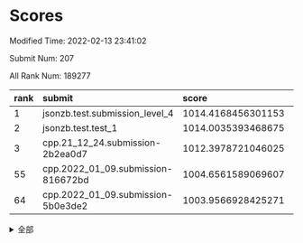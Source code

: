 # Scores

Modified Time: 2022-02-13 23:41:02

Submit Num: 207

All Rank Num: 189277

| rank |               submit               |       score        |       sigma        | pk_num |
| :--- | :--------------------------------- | :----------------- | :----------------- | :----- |
| 1    | jsonzb.test.submission_level_4     | 1014.4168456301153 | 0.8261398678210079 | 3659   |
| 2    | jsonzb.test.test_1                 | 1014.0035393468675 | 0.850396125450225  | 3656   |
| 3    | cpp.21_12_24.submission-2b2ea0d7   | 1012.3978721046025 | 0.8025977746115729 | 3652   |
| 55   | cpp.2022_01_09.submission-816672bd | 1004.6561589069607 | 0.7075505228151728 | 3659   |
| 64   | cpp.2022_01_09.submission-5b0e3de2 | 1003.9566928425271 | 0.720761520748643  | 3658   |


<details>
<summary>全部</summary>

| rank |                 submit                 |       score        |       sigma        | pk_num |
| :--- | :------------------------------------- | :----------------- | :----------------- | :----- |
| 1    | jsonzb.test.submission_level_4         | 1014.4168456301153 | 0.8261398678210079 | 3659   |
| 2    | jsonzb.test.test_1                     | 1014.0035393468675 | 0.850396125450225  | 3656   |
| 3    | cpp.21_12_24.submission-2b2ea0d7       | 1012.3978721046025 | 0.8025977746115729 | 3652   |
| 4    | gobigger.level_3.submission_level_3_12 | 1011.8107875082345 | 0.783940323179581  | 3659   |
| 5    | gobigger.level_3.submission_level_3_38 | 1011.4641080230447 | 0.777404251045565  | 3653   |
| 6    | gobigger.level_3.submission_level_3_16 | 1011.2076451003848 | 0.7772407304376144 | 3659   |
| 7    | gobigger.level_3.submission_level_3_7  | 1011.1066692753784 | 0.7577562035458295 | 3660   |
| 8    | gobigger.level_3.submission_level_3_31 | 1011.0698706426731 | 0.7808491945409052 | 3657   |
| 9    | gobigger.level_3.submission_level_3_2  | 1010.9919324158543 | 0.7833527699570049 | 3651   |
| 10   | gobigger.level_3.submission_level_3_9  | 1010.7961555057562 | 0.7603496961219341 | 3656   |
| 11   | gobigger.level_3.submission_level_3_4  | 1010.7923950247061 | 0.75200821042116   | 3666   |
| 12   | gobigger.level_3.submission_level_3_13 | 1010.7804503117603 | 0.7807602295638671 | 3658   |
| 13   | gobigger.level_3.submission_level_3_5  | 1010.7750357035592 | 0.7732613909840805 | 3655   |
| 14   | gobigger.level_3.submission_level_3_39 | 1010.7239123274313 | 0.7725473146573447 | 3653   |
| 15   | gobigger.level_3.submission_level_3_3  | 1010.7182651195017 | 0.7514859306931283 | 3659   |
| 16   | gobigger.level_3.submission_level_3_20 | 1010.6774339728421 | 0.7461823324814136 | 3656   |
| 17   | gobigger.level_3.submission_level_3_43 | 1010.6452698888314 | 0.7626783966487116 | 3656   |
| 18   | gobigger.level_3.submission_level_3_30 | 1010.422376176917  | 0.7574833436387366 | 3659   |
| 19   | gobigger.level_3.submission_level_3_10 | 1010.3981568071665 | 0.7715382282977293 | 3661   |
| 20   | gobigger.level_3.submission_level_3_40 | 1010.3673768437012 | 0.770672007542792  | 3658   |
| 21   | gobigger.level_3.submission_level_3_49 | 1010.3473591033604 | 0.7739564144327452 | 3655   |
| 22   | gobigger.level_3.submission_level_3_35 | 1010.2742880749839 | 0.7711849317904194 | 3662   |
| 23   | gobigger.level_3.submission_level_3_19 | 1010.2725015095957 | 0.7615082245642188 | 3658   |
| 24   | gobigger.level_3.submission_level_3_23 | 1010.1897674815805 | 0.7962175622240796 | 3660   |
| 25   | gobigger.level_3.submission_level_3_24 | 1010.166504484432  | 0.7487789531691313 | 3658   |
| 26   | gobigger.level_3.submission_level_3_42 | 1010.1120286403104 | 0.7691764181145361 | 3655   |
| 27   | gobigger.level_3.submission_level_3_26 | 1010.0560469913444 | 0.7790781976076009 | 3661   |
| 28   | gobigger.level_3.submission_level_3_47 | 1010.0391587777449 | 0.7614950253960441 | 3653   |
| 29   | gobigger.level_3.submission_level_3_29 | 1009.9808882236102 | 0.7653646017919963 | 3652   |
| 30   | gobigger.level_3.submission_level_3_41 | 1009.9541116024909 | 0.7516802570430857 | 3658   |
| 31   | gobigger.level_3.submission_level_3_11 | 1009.9017160159625 | 0.7926374148632094 | 3659   |
| 32   | gobigger.level_3.submission_level_3_15 | 1009.8328206309421 | 0.8039119173054156 | 3659   |
| 33   | gobigger.level_3.submission_level_3_27 | 1009.8261750977571 | 0.7674187210474498 | 3659   |
| 34   | gobigger.level_3.submission_level_3_1  | 1009.7825659294401 | 0.7539506951435311 | 3661   |
| 35   | gobigger.level_3.submission_level_3_45 | 1009.6744875826405 | 0.7656109215567285 | 3658   |
| 36   | gobigger.level_3.submission_level_3_28 | 1009.5561347490684 | 0.7602870305690007 | 3659   |
| 37   | gobigger.level_3.submission_level_3_44 | 1009.4912150065061 | 0.7379706839997676 | 3661   |
| 38   | gobigger.level_3.submission_level_3_36 | 1009.4086237534742 | 0.7561898977887925 | 3661   |
| 39   | gobigger.level_3.submission_level_3_8  | 1009.3730391759423 | 0.7415399859369857 | 3662   |
| 40   | gobigger.level_3.submission_level_3_6  | 1009.3522355052713 | 0.7415289771316341 | 3656   |
| 41   | gobigger.level_3.submission_level_3_37 | 1009.199108012018  | 0.75861507078318   | 3658   |
| 42   | gobigger.level_3.submission_level_3_33 | 1009.05281760727   | 0.7538013353305952 | 3655   |
| 43   | gobigger.level_3.submission_level_3_14 | 1009.0519682415279 | 0.754086939336224  | 3659   |
| 44   | gobigger.level_3.submission_level_3_34 | 1009.0486637805319 | 0.7542769478702701 | 3656   |
| 45   | gobigger.level_3.submission_level_3_17 | 1009.0285857480281 | 0.7413387326472843 | 3657   |
| 46   | gobigger.level_3.submission_level_3_0  | 1009.0265268031457 | 0.7602965253625673 | 3653   |
| 47   | gobigger.level_3.submission_level_3_48 | 1008.891191258942  | 0.7663876015496955 | 3651   |
| 48   | gobigger.level_3.submission_level_3_18 | 1008.8777991342434 | 0.7431550261262461 | 3660   |
| 49   | gobigger.level_3.submission_level_3_46 | 1008.8428963983156 | 0.7568038294274106 | 3656   |
| 50   | gobigger.level_3.submission_level_3_32 | 1008.5358284395099 | 0.7481521993035409 | 3656   |
| 51   | gobigger.level_3.submission_level_3_21 | 1008.4372281164226 | 0.7514527017533361 | 3663   |
| 52   | gobigger.level_3.submission_level_3_25 | 1008.3145581489632 | 0.7424166319879502 | 3660   |
| 53   | gobigger.level_3.submission_level_3_22 | 1008.0162589755716 | 0.7306302709878592 | 3655   |
| 54   | gobigger.level_1.submission_level_1_16 | 1004.8237376426366 | 0.7109373971672263 | 3658   |
| 55   | cpp.2022_01_09.submission-816672bd     | 1004.6561589069607 | 0.7075505228151728 | 3659   |
| 56   | gobigger.level_1.submission_level_1_47 | 1004.2031468375714 | 0.7326567538691274 | 3655   |
| 57   | gobigger.level_1.submission_level_1_33 | 1004.1986467095464 | 0.737012245994772  | 3657   |
| 58   | gobigger.level_1.submission_level_1_24 | 1004.1773262392916 | 0.7083987888054925 | 3662   |
| 59   | gobigger.level_1.submission_level_1_37 | 1004.1661341488358 | 0.7239338481106102 | 3654   |
| 60   | gobigger.level_1.submission_level_1_39 | 1004.1367806307971 | 0.7187655729798975 | 3657   |
| 61   | gobigger.level_1.submission_level_1_15 | 1004.103869316382  | 0.7148805645675653 | 3655   |
| 62   | gobigger.level_1.submission_level_1_27 | 1004.0818421815679 | 0.7197484932746203 | 3658   |
| 63   | gobigger.level_1.submission_level_1_11 | 1004.0504758428347 | 0.7168514065299181 | 3659   |
| 64   | cpp.2022_01_09.submission-5b0e3de2     | 1003.9566928425271 | 0.720761520748643  | 3658   |
| 65   | gobigger.level_1.submission_level_1_17 | 1003.9391843524302 | 0.7212875058610227 | 3658   |
| 66   | gobigger.level_1.submission_level_1_6  | 1003.9275962745734 | 0.7225239430721758 | 3657   |
| 67   | gobigger.level_1.submission_level_1_41 | 1003.8865673173052 | 0.7193480045197473 | 3662   |
| 68   | gobigger.level_1.submission_level_1_20 | 1003.8778719920041 | 0.7055363245068873 | 3657   |
| 69   | gobigger.level_1.submission_level_1_2  | 1003.8571032927152 | 0.7137323792718197 | 3658   |
| 70   | gobigger.level_1.submission_level_1_22 | 1003.7587209036163 | 0.7190607386797643 | 3658   |
| 71   | gobigger.level_1.submission_level_1_7  | 1003.7492322847588 | 0.7217339667616806 | 3654   |
| 72   | gobigger.level_1.submission_level_1_35 | 1003.6664654304839 | 0.7087968713581044 | 3655   |
| 73   | gobigger.level_1.submission_level_1_1  | 1003.5918304279726 | 0.7147665077904151 | 3655   |
| 74   | gobigger.level_1.submission_level_1_23 | 1003.5910433263457 | 0.7133178691402082 | 3656   |
| 75   | gobigger.level_1.submission_level_1_32 | 1003.5866043183884 | 0.7240486579394887 | 3657   |
| 76   | gobigger.level_1.submission_level_1_29 | 1003.4825549419734 | 0.7115957540565427 | 3663   |
| 77   | gobigger.level_1.submission_level_1_18 | 1003.4352417313991 | 0.7164999115713544 | 3657   |
| 78   | gobigger.level_1.submission_level_1_13 | 1003.3620350293047 | 0.72386989745124   | 3665   |
| 79   | gobigger.level_1.submission_level_1_4  | 1003.3598559995751 | 0.7205112782807038 | 3661   |
| 80   | gobigger.level_1.submission_level_1_34 | 1003.3218839878912 | 0.7072727450783305 | 3658   |
| 81   | gobigger.level_1.submission_level_1_43 | 1003.2307225779177 | 0.7115151212156172 | 3655   |
| 82   | gobigger.level_1.submission_level_1_49 | 1003.1992593943722 | 0.7210080908709543 | 3659   |
| 83   | gobigger.level_1.submission_level_1_44 | 1003.1955266385352 | 0.7176634154541934 | 3656   |
| 84   | gobigger.level_1.submission_level_1_3  | 1003.1083312868506 | 0.7270214295695151 | 3663   |
| 85   | gobigger.level_1.submission_level_1_45 | 1003.0239949552647 | 0.7166143917286364 | 3661   |
| 86   | gobigger.level_1.submission_level_1_10 | 1003.0134228869464 | 0.7232753286692599 | 3659   |
| 87   | gobigger.level_1.submission_level_1_36 | 1002.9967537946926 | 0.7095770620262779 | 3659   |
| 88   | gobigger.level_1.submission_level_1_48 | 1002.9421995242765 | 0.7061587293888939 | 3658   |
| 89   | gobigger.level_1.submission_level_1_21 | 1002.9287631737931 | 0.71027432095079   | 3649   |
| 90   | gobigger.level_1.submission_level_1_0  | 1002.8475039271492 | 0.7153024880993646 | 3660   |
| 91   | gobigger.level_1.submission_level_1_9  | 1002.7675418577359 | 0.7112388479068452 | 3653   |
| 92   | gobigger.level_1.submission_level_1_19 | 1002.6192302219064 | 0.7048120820017726 | 3663   |
| 93   | gobigger.level_1.submission_level_1_14 | 1002.5283389653738 | 0.7107657698415232 | 3652   |
| 94   | gobigger.level_1.submission_level_1_12 | 1002.426609659531  | 0.7166992587407162 | 3659   |
| 95   | gobigger.level_1.submission_level_1_30 | 1002.3757386496648 | 0.7076522289848662 | 3652   |
| 96   | gobigger.level_1.submission_level_1_31 | 1002.3586999237439 | 0.7091608160758571 | 3654   |
| 97   | gobigger.level_1.submission_level_1_26 | 1002.3307840144952 | 0.7131551275726102 | 3660   |
| 98   | gobigger.level_1.submission_level_1_5  | 1002.2072325760062 | 0.7129419393240293 | 3657   |
| 99   | gobigger.level_1.submission_level_1_46 | 1002.1897987697558 | 0.7038629113376405 | 3655   |
| 100  | gobigger.level_1.submission_level_1_42 | 1002.1368323540388 | 0.7163621712493143 | 3655   |
| 101  | gobigger.level_1.submission_level_1_25 | 1002.0755729988774 | 0.714130563289071  | 3653   |
| 102  | gobigger.level_1.submission_level_1_8  | 1001.9910247233864 | 0.7015688861013094 | 3662   |
| 103  | gobigger.level_1.submission_level_1_40 | 1001.942898390302  | 0.7198019686160654 | 3657   |
| 104  | gobigger.level_1.submission_level_1_28 | 1001.8680914517563 | 0.711605039929038  | 3658   |
| 105  | gobigger.level_1.submission_level_1_38 | 1001.7679751253912 | 0.7027846132354775 | 3659   |
| 106  | gobigger.random.submission_random_25   | 997.3978938672212  | 0.7232801367004161 | 3656   |
| 107  | gobigger.random.submission_random_44   | 997.3763003435861  | 0.7098064542539705 | 3659   |
| 108  | gobigger.random.submission_random_13   | 996.7733287567577  | 0.7075755522203766 | 3657   |
| 109  | gobigger.random.submission_random_39   | 996.7572544107041  | 0.6985752014552491 | 3660   |
| 110  | gobigger.random.submission_random_38   | 996.7358718416816  | 0.7040201604042579 | 3660   |
| 111  | gobigger.random.submission_random_12   | 996.7262922679188  | 0.7075722236612721 | 3661   |
| 112  | gobigger.random.submission_random_36   | 996.7255157930347  | 0.7150018658267467 | 3660   |
| 113  | gobigger.random.submission_random_21   | 996.6465666371839  | 0.7039843692580743 | 3657   |
| 114  | gobigger.random.submission_random_18   | 996.6231049039761  | 0.7113680730314116 | 3657   |
| 115  | gobigger.random.submission_random_15   | 996.5862886968557  | 0.7048920395293464 | 3660   |
| 116  | gobigger.random.submission_random_30   | 996.5371570041117  | 0.7102284897631649 | 3656   |
| 117  | gobigger.random.submission_random_22   | 996.4823684051262  | 0.7188393567746    | 3658   |
| 118  | gobigger.random.submission_random_40   | 996.4740176431246  | 0.7164911607153032 | 3660   |
| 119  | gobigger.random.submission_random_33   | 996.3685785736791  | 0.7051391028928742 | 3662   |
| 120  | gobigger.random.submission_random_34   | 996.3662408355792  | 0.7183719720280388 | 3660   |
| 121  | gobigger.random.submission_random_4    | 996.3258832725995  | 0.7086005995632907 | 3661   |
| 122  | gobigger.random.submission_random_6    | 996.3110949209693  | 0.7136410058760384 | 3655   |
| 123  | gobigger.random.submission_random_29   | 996.2284873785995  | 0.7174027483993893 | 3658   |
| 124  | gobigger.random.submission_random_26   | 996.2077018781308  | 0.7129762710817301 | 3656   |
| 125  | gobigger.random.submission_random_27   | 996.2010761433579  | 0.7177286033068644 | 3663   |
| 126  | gobigger.random.submission_random_10   | 996.1778009866165  | 0.7125020029572023 | 3657   |
| 127  | gobigger.random.submission_random_19   | 996.1734013373709  | 0.7021805600925546 | 3653   |
| 128  | gobigger.random.submission_random_23   | 996.0921928925886  | 0.7207856505244644 | 3655   |
| 129  | gobigger.random.submission_random_24   | 996.0582957624132  | 0.7144624946966671 | 3655   |
| 130  | gobigger.random.submission_random_8    | 995.9884406108606  | 0.707247613618755  | 3660   |
| 131  | gobigger.random.submission_random_28   | 995.9118871270906  | 0.7060717871186185 | 3660   |
| 132  | gobigger.random.submission_random_31   | 995.9104451156622  | 0.7129588098605786 | 3658   |
| 133  | gobigger.random.submission_random_0    | 995.7402683258695  | 0.7130313772542319 | 3654   |
| 134  | gobigger.random.submission_random_43   | 995.728684347013   | 0.7142507438692138 | 3661   |
| 135  | gobigger.random.submission_random_48   | 995.7207388459008  | 0.7023932131089855 | 3657   |
| 136  | gobigger.random.submission_random_2    | 995.6925367722492  | 0.7069780383697845 | 3654   |
| 137  | gobigger.random.submission_random_5    | 995.6672578753747  | 0.7253953357815858 | 3655   |
| 138  | gobigger.random.submission_random_17   | 995.6621917687999  | 0.7221947385699929 | 3658   |
| 139  | gobigger.random.submission_random_1    | 995.5740820854433  | 0.7308291173456084 | 3657   |
| 140  | gobigger.random.submission_random_37   | 995.5620945519505  | 0.7371828475453648 | 3651   |
| 141  | gobigger.random.submission_random_47   | 995.5515826815022  | 0.7063066107533637 | 3654   |
| 142  | gobigger.random.submission_random_7    | 995.5466762666543  | 0.7138682650852357 | 3657   |
| 143  | gobigger.random.submission_random_46   | 995.5453652061619  | 0.7059867641174618 | 3659   |
| 144  | gobigger.random.submission_random_11   | 995.5402217667299  | 0.7027487061276522 | 3657   |
| 145  | gobigger.random.submission_random_20   | 995.4386679845616  | 0.7224094186877597 | 3655   |
| 146  | gobigger.random.submission_random_16   | 995.4237897815724  | 0.7144231682308634 | 3655   |
| 147  | gobigger.random.submission_random_41   | 995.3766228825085  | 0.7113818172943583 | 3662   |
| 148  | gobigger.random.submission_random_45   | 995.3413546771288  | 0.7155800264573653 | 3656   |
| 149  | gobigger.random.submission_random_35   | 995.2616759402911  | 0.7250284133716371 | 3664   |
| 150  | gobigger.random.submission_random_32   | 994.9451585236615  | 0.7101592488202761 | 3656   |
| 151  | gobigger.random.submission_random_3    | 994.865660711643   | 0.7315354392894945 | 3655   |
| 152  | gobigger.random.submission_random_49   | 994.8541557028682  | 0.7111127518439038 | 3660   |
| 153  | gobigger.random.submission_random_42   | 994.7854098793777  | 0.7139347546934163 | 3661   |
| 154  | gobigger.random.submission_random_14   | 994.5752602185862  | 0.7003426631885995 | 3660   |
| 155  | gobigger.level_2.submission_level_2_24 | 994.2235337429297  | 0.7213800862019695 | 3656   |
| 156  | gobigger.level_2.submission_level_2_49 | 994.0631591931008  | 0.7222529003877367 | 3660   |
| 157  | gobigger.random.submission_random_9    | 993.8464143725187  | 0.7239371921399466 | 3656   |
| 158  | gobigger.level_2.submission_level_2_8  | 993.7750197912824  | 0.7370066918324834 | 3653   |
| 159  | gobigger.level_2.submission_level_2_9  | 993.5223967442778  | 0.7374255700567801 | 3655   |
| 160  | gobigger.level_2.submission_level_2_16 | 993.3921443644116  | 0.7477096084979126 | 3656   |
| 161  | gobigger.level_2.submission_level_2_4  | 993.3021209309686  | 0.741519604032112  | 3662   |
| 162  | gobigger.level_2.submission_level_2_46 | 993.2886109059936  | 0.7323454735770488 | 3658   |
| 163  | gobigger.level_2.submission_level_2_13 | 993.124968735105   | 0.7396748879701015 | 3653   |
| 164  | gobigger.level_2.submission_level_2_42 | 993.0922880427865  | 0.7315080720848379 | 3662   |
| 165  | gobigger.level_2.submission_level_2_36 | 993.084453011692   | 0.7530012723405334 | 3659   |
| 166  | gobigger.level_2.submission_level_2_38 | 992.9222596572954  | 0.7433378411956515 | 3657   |
| 167  | gobigger.level_2.submission_level_2_23 | 992.9021252905085  | 0.7336620674881381 | 3655   |
| 168  | gobigger.level_2.submission_level_2_25 | 992.8329774866992  | 0.7407009512027477 | 3657   |
| 169  | gobigger.level_2.submission_level_2_14 | 992.7972346001421  | 0.7361260291785303 | 3657   |
| 170  | gobigger.level_2.submission_level_2_17 | 992.6455734854171  | 0.7388734777550474 | 3657   |
| 171  | gobigger.level_2.submission_level_2_40 | 992.5946965983399  | 0.735993785559693  | 3657   |
| 172  | gobigger.level_2.submission_level_2_10 | 992.5203925580171  | 0.7431363334523478 | 3656   |
| 173  | gobigger.level_2.submission_level_2_1  | 992.3830579868293  | 0.7433067743499374 | 3653   |
| 174  | gobigger.level_2.submission_level_2_7  | 992.3753782125127  | 0.7430498619230439 | 3663   |
| 175  | gobigger.level_2.submission_level_2_39 | 992.2745225451968  | 0.7477463708244935 | 3656   |
| 176  | gobigger.level_2.submission_level_2_26 | 992.1210778113968  | 0.7394824690777753 | 3657   |
| 177  | gobigger.level_2.submission_level_2_3  | 992.0805432040195  | 0.7352412507594877 | 3656   |
| 178  | gobigger.level_2.submission_level_2_37 | 992.0752570732847  | 0.7488772146924453 | 3662   |
| 179  | gobigger.level_2.submission_level_2_27 | 992.0679873578522  | 0.7509894716083187 | 3656   |
| 180  | gobigger.level_2.submission_level_2_31 | 992.0419996903864  | 0.7713142320273431 | 3656   |
| 181  | gobigger.level_2.submission_level_2_48 | 992.0387403286717  | 0.7460566409231592 | 3656   |
| 182  | gobigger.level_2.submission_level_2_5  | 992.021722346482   | 0.7598384026223138 | 3655   |
| 183  | gobigger.level_2.submission_level_2_15 | 992.0199357112657  | 0.7523149170013795 | 3658   |
| 184  | gobigger.level_2.submission_level_2_2  | 991.9419130687888  | 0.7493805929420085 | 3653   |
| 185  | gobigger.level_2.submission_level_2_6  | 991.889694860665   | 0.7519097087523497 | 3655   |
| 186  | gobigger.level_2.submission_level_2_35 | 991.8544034448228  | 0.7370671056325881 | 3658   |
| 187  | gobigger.level_2.submission_level_2_45 | 991.8419797891053  | 0.7515929008391857 | 3660   |
| 188  | gobigger.level_2.submission_level_2_44 | 991.8023355315457  | 0.7378605620175869 | 3652   |
| 189  | gobigger.level_2.submission_level_2_22 | 991.6328592015477  | 0.7561589353348325 | 3664   |
| 190  | gobigger.level_2.submission_level_2_20 | 991.6286471233544  | 0.7545863229272919 | 3662   |
| 191  | gobigger.level_2.submission_level_2_29 | 991.59591218393    | 0.742556150935257  | 3657   |
| 192  | gobigger.level_2.submission_level_2_0  | 991.5810319547606  | 0.7518864566028922 | 3661   |
| 193  | gobigger.level_2.submission_level_2_18 | 991.5808172046444  | 0.7449038119024729 | 3655   |
| 194  | gobigger.level_2.submission_level_2_12 | 991.5788009985345  | 0.7539624967655257 | 3656   |
| 195  | gobigger.level_2.submission_level_2_43 | 991.5719572474917  | 0.752918760078866  | 3655   |
| 196  | gobigger.level_2.submission_level_2_30 | 991.5564813087731  | 0.754696004507371  | 3656   |
| 197  | gobigger.level_2.submission_level_2_28 | 991.4544736418309  | 0.7524860449461019 | 3662   |
| 198  | gobigger.level_2.submission_level_2_34 | 991.0886629554608  | 0.748350605311872  | 3660   |
| 199  | gobigger.level_2.submission_level_2_21 | 991.0816616492311  | 0.7640559323540417 | 3651   |
| 200  | gobigger.level_2.submission_level_2_11 | 991.0330342648614  | 0.7619388372762272 | 3658   |
| 201  | gobigger.level_2.submission_level_2_19 | 991.0229577189186  | 0.7384538365989354 | 3656   |
| 202  | gobigger.level_2.submission_level_2_47 | 990.9998549984466  | 0.7763865330519985 | 3664   |
| 203  | gobigger.level_2.submission_level_2_41 | 990.8221630457834  | 0.76038777474848   | 3657   |
| 204  | gobigger.level_2.submission_level_2_32 | 990.5708582342489  | 0.7727860081723127 | 3661   |
| 205  | gobigger.level_2.submission_level_2_33 | 990.3298414751988  | 0.7580724208649826 | 3661   |
| 206  | gobigger.none.submission_none_1        | 978.3704115924209  | 1.191880203670695  | 3652   |
| 207  | gobigger.none.submission_none_0        | 975.7807746253169  | 1.4980558552286096 | 3659   |

</details>